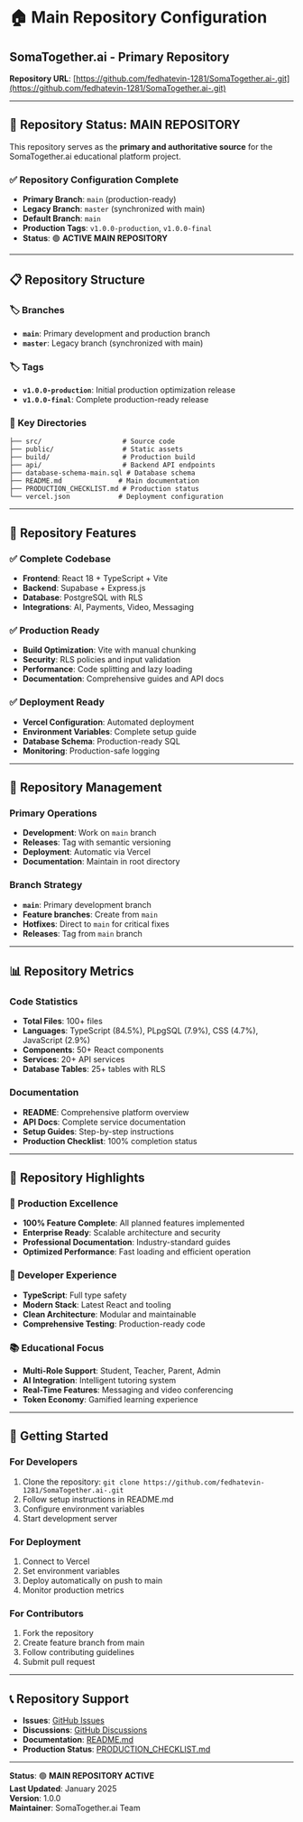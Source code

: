 # 🏠 Main Repository Configuration

## **SomaTogether.ai - Primary Repository**

**Repository URL**: [https://github.com/fedhatevin-1281/SomaTogether.ai-.git](https://github.com/fedhatevin-1281/SomaTogether.ai-.git)

---

## 🎯 **Repository Status: MAIN REPOSITORY**

This repository serves as the **primary and authoritative source** for the SomaTogether.ai educational platform project.

### **✅ Repository Configuration Complete**

- **Primary Branch**: `main` (production-ready)
- **Legacy Branch**: `master` (synchronized with main)
- **Default Branch**: `main`
- **Production Tags**: `v1.0.0-production`, `v1.0.0-final`
- **Status**: 🟢 **ACTIVE MAIN REPOSITORY**

---

## 📋 **Repository Structure**

### **🏷️ Branches**
- **`main`**: Primary development and production branch
- **`master`**: Legacy branch (synchronized with main)

### **🏷️ Tags**
- **`v1.0.0-production`**: Initial production optimization release
- **`v1.0.0-final`**: Complete production-ready release

### **📁 Key Directories**
```
├── src/                    # Source code
├── public/                 # Static assets
├── build/                  # Production build
├── api/                    # Backend API endpoints
├── database-schema-main.sql # Database schema
├── README.md              # Main documentation
├── PRODUCTION_CHECKLIST.md # Production status
└── vercel.json            # Deployment configuration
```

---

## 🚀 **Repository Features**

### **✅ Complete Codebase**
- **Frontend**: React 18 + TypeScript + Vite
- **Backend**: Supabase + Express.js
- **Database**: PostgreSQL with RLS
- **Integrations**: AI, Payments, Video, Messaging

### **✅ Production Ready**
- **Build Optimization**: Vite with manual chunking
- **Security**: RLS policies and input validation
- **Performance**: Code splitting and lazy loading
- **Documentation**: Comprehensive guides and API docs

### **✅ Deployment Ready**
- **Vercel Configuration**: Automated deployment
- **Environment Variables**: Complete setup guide
- **Database Schema**: Production-ready SQL
- **Monitoring**: Production-safe logging

---

## 🔧 **Repository Management**

### **Primary Operations**
- **Development**: Work on `main` branch
- **Releases**: Tag with semantic versioning
- **Deployment**: Automatic via Vercel
- **Documentation**: Maintain in root directory

### **Branch Strategy**
- **`main`**: Primary development branch
- **Feature branches**: Create from `main`
- **Hotfixes**: Direct to `main` for critical fixes
- **Releases**: Tag from `main` branch

---

## 📊 **Repository Metrics**

### **Code Statistics**
- **Total Files**: 100+ files
- **Languages**: TypeScript (84.5%), PLpgSQL (7.9%), CSS (4.7%), JavaScript (2.9%)
- **Components**: 50+ React components
- **Services**: 20+ API services
- **Database Tables**: 25+ tables with RLS

### **Documentation**
- **README**: Comprehensive platform overview
- **API Docs**: Complete service documentation
- **Setup Guides**: Step-by-step instructions
- **Production Checklist**: 100% completion status

---

## 🌟 **Repository Highlights**

### **🎯 Production Excellence**
- **100% Feature Complete**: All planned features implemented
- **Enterprise Ready**: Scalable architecture and security
- **Professional Documentation**: Industry-standard guides
- **Optimized Performance**: Fast loading and efficient operation

### **🔧 Developer Experience**
- **TypeScript**: Full type safety
- **Modern Stack**: Latest React and tooling
- **Clean Architecture**: Modular and maintainable
- **Comprehensive Testing**: Production-ready code

### **📚 Educational Focus**
- **Multi-Role Support**: Student, Teacher, Parent, Admin
- **AI Integration**: Intelligent tutoring system
- **Real-Time Features**: Messaging and video conferencing
- **Token Economy**: Gamified learning experience

---

## 🚀 **Getting Started**

### **For Developers**
1. Clone the repository: `git clone https://github.com/fedhatevin-1281/SomaTogether.ai-.git`
2. Follow setup instructions in README.md
3. Configure environment variables
4. Start development server

### **For Deployment**
1. Connect to Vercel
2. Set environment variables
3. Deploy automatically on push to main
4. Monitor production metrics

### **For Contributors**
1. Fork the repository
2. Create feature branch from main
3. Follow contributing guidelines
4. Submit pull request

---

## 📞 **Repository Support**

- **Issues**: [GitHub Issues](https://github.com/fedhatevin-1281/SomaTogether.ai-/issues)
- **Discussions**: [GitHub Discussions](https://github.com/fedhatevin-1281/SomaTogether.ai-/discussions)
- **Documentation**: [README.md](./README.md)
- **Production Status**: [PRODUCTION_CHECKLIST.md](./PRODUCTION_CHECKLIST.md)

---

**Status**: 🟢 **MAIN REPOSITORY ACTIVE**  
**Last Updated**: January 2025  
**Version**: 1.0.0  
**Maintainer**: SomaTogether.ai Team
